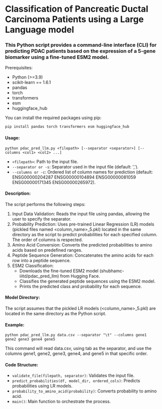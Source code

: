 # Classification of Pancreatic Ductal Carcinoma Patients using a Large Language model

### This Python script provides a command-line interface (CLI) for predicting PDAC patients based on the expression of a 5-gene biomarker using a fine-tuned ESM2 model.

 Prerequisites:
 * Python (>=3.9)
 * scikit-learn == 1.6.1
 * pandas
 * torch
 * transformers
 * esm
 * huggingface_hub

 You can install the required packages using pip:
 ```bash
 pip install pandas torch transformers esm huggingface_hub
```
 #### Usage:
 `python pdac_pred_llm.py <filepath> [--separator <separator>] [--columns <col1> <col2> ...]`

 * `<filepath>`: Path to the input file.
 * `--separator or -s`: Separator used in the input file (default: ',').
 * `--columns or -c`: Ordered list of column names for prediction (default: ENSG00000204287 ENSG00000104894 ENSG00000081059 ENSG00000171345 ENSG00000265972).

 #### Description:
 The script performs the following steps:
 1. Input Data Validation: Reads the input file using pandas, allowing the user to specify the separator.
 2. Probability Prediction: Uses pre-trained Linear Regression (LR) models (pickled files named <column_name>_5.pkl) located in the same directory as the script to predict probabilities for each specified column. The order of columns is respected.
 3. Amino Acid Conversion: Converts the predicted probabilities to amino acids based on predefined ranges.
 4. Peptide Sequence Generation: Concatenates the amino acids for each row into a peptide sequence.
 5. ESM2 Classification:
    * Downloads the fine-tuned ESM2 model (shubhamc-iiitd/pdac_pred_llm) from Hugging Face.
    * Classifies the generated peptide sequences using the ESM2 model.
    * Prints the predicted class and probability for each sequence.

 #### Model Directory:
 The script assumes that the pickled LR models (<column_name>_5.pkl) are located in the same directory as the Python script.

 #### Example:
 `python pdac_pred_llm.py data.csv --separator "\t" --columns gene1 gene2 gene3 gene4 gene5`

 This command will read data.csv, using tab as the separator, and use the columns gene1, gene2, gene3, gene4, and gene5 in that specific order.

 ####  Code Structure:
 * ```validate_file(filepath, separator)```: Validates the input file.
 * ```predict_probabilities(df, model_dir, ordered_cols)```: Predicts probabilities using LR models.
 * ```probability_to_amino_acid(probability)```: Converts probability to amino acid.
 * ```main()```: Main function to orchestrate the process.

